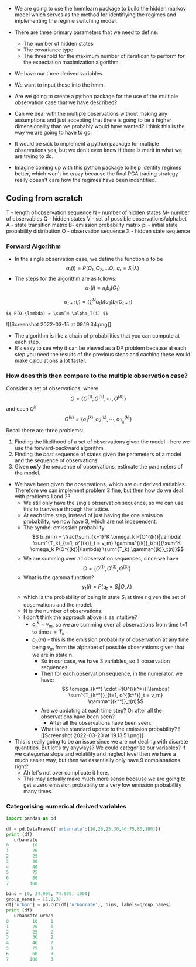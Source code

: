 - We are going to use the hmmlearn package to build the hidden markov model which serves as the method for identifiying the regimes and implementing the regime switching model.
- There are three primary parameters that we need to define:
	- The number of hidden states
	- The covariance type
	- The threshold for the maximum number of iteratiosn to perform for the expectation maximization algorithm.


- We have our three derived variables.  
- We want to input these into the hmm. 


- Are we going to create a python package for the use of the multiple observation case that we have described? 
- Can we deal with the multiple observations without making any assumptions and just accepting that there is going to be a higher dimensionality than we probably would have wanted?  I think this is the way we are going to have to go.
- It would be sick to implement a python package for multiple observations yes, but we don't even know if there is merit in what we are trying to do.  
- Imagine coming up with this python package to help identify regimes better, which won't be crazy because the final PCA trading strategy really doesn't care how the regimes have been indentified. 


## Coding from scratch

T - length of observation sequence
N - number of hidden states
M- number of observables
Q - hidden states
V - set of possible observations/alphabet
A - state transition matrix
B- emission probability matrix
pi - initial state probability distribution
O - observation sequence
X - hidden state sequence

### Forward Algorithm
- In the single observation case, we define the function $\alpha$ to be
		$$\alpha_t(i) =P(O_1, O_2, ... O_t, q_t = S_i|\lambda)$$
- The steps for the algorithm are as follows: 
$$
	\alpha_1(i) = \pi_i b_i(O_1) $$

$$	\alpha_{t+1}(j) = ( \sum^N \alpha_{t}(i) a_{ij} ) b_j(O_{t+1}) $$

	$$ P(O|\lambda) = \sum^N \alpha_T(i) $$
![[Screenshot 2022-03-15 at 09.19.34.png]]

- The algorithm is like a chain of probabilities that you can compute at each step.
- It's easy to see why it can be viewed as a DP problem because at each step you need the results of the previous steps and caching these would make calculations a lot faster. 

### How does this then compare to the multiple observation case?

Consider a set of observations, where $$O = \{ O^{(1)},O^                                                      {(2)}, \cdots, O^{(K)}\} $$
and each $O^k$  $$O^{(k)} = \{o^{(k)}_1, o^{(k)}_2, \cdots, o^{(k)}_{T_k} \}$$
Recall there are three problems: 
1. Finding the likelihood of a set of observations given the model - here we use the forward-backward algorithm
2. Finding the *best* sequence of states given the parameters of a model and the sequence of observations
3. Given ***only*** the sequence of observations, estimate the parameters of the model.  

- We have been given the observations, which are our derived variables.  Therefore we can implement problem 3 fine, but then how do we deal with problems 1 and 2?
	- We still only have the single observation sequence, so we can use this to tranverse through the lattice.  
	- At each time step, instead of just having the one emission probability, we now have 3, which are not independent.  
	- The symbol emisssion probability $$  b_n(m) = \frac{\sum_{k=1}^K \omega_k P(O^{(k)}|\lambda) \sum^{T_k}_{t=1, o^{(k)}_t = v_m} \gamma^{(k)}_t(n)}{\sum^K \omega_k P(O^{(k)}|\lambda) \sum^{T_k} \gamma^{(k)}_t(n)}$$
	- We are summing over all observation sequences, since we have $$O = \{ O^{(1)},O^                                                      {(3)}, O^{(3)}\} $$
	- What is the gamma function? $$\gamma_t(i) = P(q_t = S_i | O, \lambda)$$
	- which is the probability of being in state $S_i$ at time $t$ given the set of observations and the model.
	- N is the number of observations. 
	- I don't think the approach above is as intuitive? 
		- $o_t^{k} = v_m$, so we are summing over all observations from time t=1 to time $t=T_k$ - 
		- $b_n(m)$  - this is the emission probability of observation at any time being $v_m$ from the alphabet of possible observations given that we are in state n.
			- So in our case, we have 3 variables, so 3 observation sequences.
			- Then for each observation sequence, in the numerator,  we have: $$ \omega_{k^*} \cdot P(O^{(k^*)}|\lambda) \sum^{T_{k^*}}_{t=1, o^{(k^*)}_t = v_m} \gamma^{(k^*)}_t(n)$$
			- Are we updating at each time step? Or after all the observations have been seen? 
				- After all the observations have been seen. 
			- What is the standard update to the emission probability? ![[Screenshot 2022-03-20 at 19.13.51.png]]
- This is really going to be an issue since we are not dealing with discrete quantities.  But let's try anyways?  We could categorise our variables? If we categorise slope and volatility and neglect level then we have a much easier way, but then we essentially only have 9 combianations right?
	- Ah let's not over complicate it here.
	- This may actually make much more sense because we are going to get a zero emission probability or a very low emission probabillity many times.  

### Categorising numerical derived variables
````python
import pandas as pd

df = pd.DataFrame({'urbanrate':[10,20,25,30,40,75,80,100]})
print (df)
   urbanrate
0         10
1         20
2         25
3         30
4         40
5         75
6         80
7        100

bins = [0, 24.999, 74.999, 1000]
group_names = [1,2,3]
df['urban'] = pd.cut(df['urbanrate'], bins, labels=group_names)
print (df)
   urbanrate urban
0         10     1
1         20     1
2         25     2
3         30     2
4         40     2
5         75     3
6         80     3
7        100     3
````